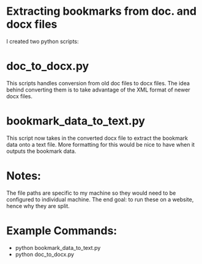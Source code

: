# Extracting bookmarks from doc. and docx files 
I created two python scripts:

# doc_to_docx.py
This scripts handles conversion from old doc files to docx files. The idea behind converting
them is to take advantage of the XML format of newer docx files.

# bookmark_data_to_text.py
This script now takes in the converted docx file to extract the bookmark data onto a text file.
More formatting for this would be nice to have when it outputs the bookmark data.

# Notes:
The file paths are specific to my machine so they would need to be configured to individual
machine.
The end goal: to run these on a website, hence why they are split.

# Example Commands:
- python bookmark_data_to_text.py
- python doc_to_docx.py
